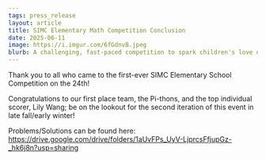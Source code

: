 ```yaml
---
tags: press_release
layout: article
title: SIMC Elementary Math Competition Conclusion
date: 2025-06-11
image: https://i.imgur.com/6fGdnvB.jpeg
blurb: A challenging, fast-paced competition to spark children's love of math at an early age.
---
```



Thank you to all who came to the first-ever SIMC Elementary School Competition on the 24th!

Congratulations to our first place team, the Pi-thons, and the top individual scorer, Lily Wang; be on the lookout for the second iteration of this event in late fall/early winter!

Problems/Solutions can be found here: https://drive.google.com/drive/folders/1aUvFPs_UyV-LjprcsFfjupGz-_hk6j8n?usp=sharing
